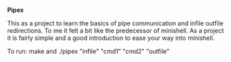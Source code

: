 **Pipex**

This as a project to learn the basics of pipe communication and infile outfile redirections.
To me it felt a bit like the predecessor of minishell. As a project it is fairly simple and a good introduction to ease your way into minishell.

To run: make and ./pipex "infile" "cmd1" "cmd2" "outfile"
